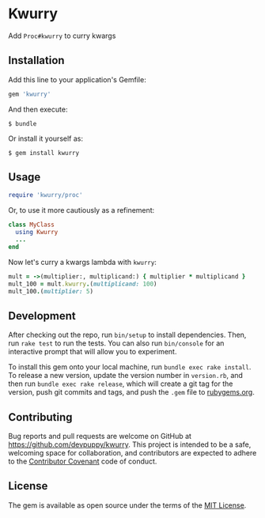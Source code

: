 # Kwurry

Add `Proc#kwurry` to curry kwargs

## Installation

Add this line to your application's Gemfile:

```ruby
gem 'kwurry'
```

And then execute:

    $ bundle

Or install it yourself as:

    $ gem install kwurry

## Usage

```ruby
require 'kwurry/proc'
```

Or, to use it more cautiously as a refinement:

```ruby
class MyClass
  using Kwurry
  ...
end
```

Now let's curry a kwargs lambda with `kwurry`:

```ruby
mult = ->(multiplier:, multiplicand:) { multiplier * multiplicand }
mult_100 = mult.kwurry.(multiplicand: 100)
mult_100.(multiplier: 5)
```

## Development

After checking out the repo, run `bin/setup` to install dependencies. Then, run `rake test` to run the tests. You can also run `bin/console` for an interactive prompt that will allow you to experiment.

To install this gem onto your local machine, run `bundle exec rake install`. To release a new version, update the version number in `version.rb`, and then run `bundle exec rake release`, which will create a git tag for the version, push git commits and tags, and push the `.gem` file to [rubygems.org](https://rubygems.org).

## Contributing

Bug reports and pull requests are welcome on GitHub at https://github.com/devpuppy/kwurry. This project is intended to be a safe, welcoming space for collaboration, and contributors are expected to adhere to the [Contributor Covenant](http://contributor-covenant.org) code of conduct.


## License

The gem is available as open source under the terms of the [MIT License](http://opensource.org/licenses/MIT).

